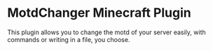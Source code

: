 # MotdChanger Minecraft Plugin
This plugin allows you to change the motd of your server easily, with commands or writing in a file, you choose.
